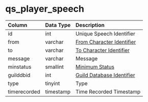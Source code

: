 # qs\_player\_speech

| Column | Data Type | Description |
| :--- | :--- | :--- |
| id | int | Unique Speech Identifier |
| from | varchar | [From Character Identifier](https://github.com/EQEmu/docs-db-schema/tree/774e95edd473c84dafd6fe13b9b699f6b84a7ce8/docs/categories/query_server/character_data.md) |
| to | varchar | [To Character Identifier](https://github.com/EQEmu/docs-db-schema/tree/774e95edd473c84dafd6fe13b9b699f6b84a7ce8/docs/categories/query_server/character_data.md) |
| message | varchar | Message |
| minstatus | smallint | [Minimum Status](https://eqemu.gitbook.io/server/categories/player/status-levels) |
| guilddbid | int | [Guild Database Identifier](https://github.com/EQEmu/docs-db-schema/tree/774e95edd473c84dafd6fe13b9b699f6b84a7ce8/docs/categories/query_server/guilds.md) |
| type | tinyint | Type |
| timerecorded | timestamp | Time Recorded Timestamp |

